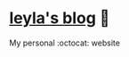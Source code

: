 [leyla's blog](http://leylakapi.github.io/) :tada:
===================

My personal :octocat: website
